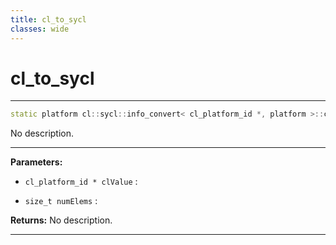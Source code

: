 ```yaml
---
title: cl_to_sycl
classes: wide
---
```

# cl_to_sycl

---

```cpp
static platform cl::sycl::info_convert< cl_platform_id *, platform >::cl_to_sycl(cl_platform_id *clValue, size_t numElems)
```


No description.


---
**Parameters:**

 - `cl_platform_id * clValue`
: 

 - `size_t numElems`
: 

**Returns:** No description.

---
